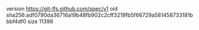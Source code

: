 version https://git-lfs.github.com/spec/v1
oid sha256:adf0790da36716a19b48fb902c2cff3219fb5f66729a581458733181bbbf4df0
size 11398
